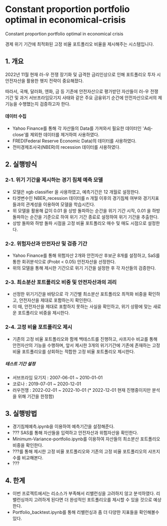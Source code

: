# Constant proportion portfolio optimal in economical-crisis

Constant proportion portfolio optimal in economical crisis 

경제 위기 기간에 최적화된 고정 비율 포트폴리오 비율을 제시해주는 시스템입니다.

## 1. 개요
2022년 11월 현재 러-우 전쟁 장기화 및 급격한 금리인상으로 인해 포트폴리오 투자 시 안전자산을 활용한 헷지 전략이 중요해졌다. 

따라서, 국채, 달러화, 엔화, 금 등 기존에 안전자산으로 평가받던 자산들이 러-우 전쟁 기간 및 과거 서브프라임모기지 사태와 같은 주요 금융위기 순간에 안전자산으로서의 제 기능을 수행했는지 검증하고자 한다. 
#### 데이터 수집
- Yahoo Finance를 통해 각 자산들의 Data를 가져와서 필요한 데이터인 'Adj-close'를 제외한 데이터를 제거하여 사용하였다. 
- FRED(Federal  Reserve  Economic  Data)의 데이터를 사용하였다.
- 전미경제조사국(NBER)의 recession 데이터를 사용하였다.

## 2. 실행방식 
### 2-1. 위기 기간을 제시하는 경기 침체 예측 모델
- 모델은 xgb classifier 을 사용하였고, 예측기간은 12 개월로 설정한다. 
- 타겟변수인 NBER_recession 데이터를 n 개월 이후의 경기침체 여부와 경기지표들과의 관계성을 이용하여 모델을 학습시킨다.
- 위 모델을 활용해 값이 0.01 을 상방 돌파하는 순간을 위기 기간 시작, 0.01 을 하방 돌파하는 순간을 기준으로 하여 위기 기간 종료로 설정하여 위기 기간을 추출한다.
- 상방 돌파와 하방 돌파 시점을 고정 비율 포트폴리오 매수 및 매도 시점으로 설정한다.
### 2-2. 위험자산과 안전자산 및 검증 기간
- Yahoo Finance를 통해 위험자산 2개와 안전자산 후보군 8개를 설정하고, SaS를 통한 회귀분석으로 (Probt < 0.05) 안전자산을 선정한다.
- 위의 모델을 통해 제시한 기간으로 위기 기간을 설정한 후 각 자산들의 검증한다.
### 2-3. 최소분산 포트폴리오 비중 및 안전자산과의 괴리
- 선정한 위기기간을 바탕으로 각 기간별 최소분산 포트폴리오 최적화 비중을 확인하고, 안전자산을 제대로 포함하는지 확인한다.
- 이 때, 안전자산을 제대로 포함하지 못하는 사실을 확인하고, 위기 상황에 맞는 새로운 포트폴리오 비중을 제시한다.
### 2-4. 고정 비율 포트폴리오 제시
- 기존의 고정 비율 포트폴리오와 함께 백테스트를 진행하고, 샤프지수 비교를 통해 안전자산의 기능을 수행하며, 앞서 제시한 3개의 위기기간에 기존에 존재하는 고정 비율 포트폴리오를 상회하는 적합한 고정 비율 포트폴리오 제시한다.

##### 테스트 기간 설정
- 서브프라임 모기지 : 2007-06-01 ~ 2010-01-01
- 코로나 : 2019-07-01 ~ 2020-12-01
- 러우전쟁 : 2022-02-01 ~ 2022-10-01 (* 2022-12-01 현재 진행중이지만 분석을 위해 기간을 한정함)

## 3. 실행방법
- 경기침체예측.ipynb을 이용하여 예측기간을 설정해준다.
- ??? SAS를 통해 자산들을 입력하고 안전자산과 위험자산을 확인한다.
- Minimum-Variance-portfolio.ipynb를 이용하여 자산들의 최소분산 포트폴리오 비중을 확인한다.
- ???를 통해 제시한 고정 비율 포트폴리오와 기존의 고정 비율 포트폴리오의 샤프지수를 비교해본다.
- ???
## 4. 한계
- 이번 프로젝트에서는 리소스가 부족해서 리밸런싱을 고려하지 않고 분석하였다. 리밸런싱까지 고려하게 된다면 더 완성적인 포트폴리오를 제시할 수 있을 것으로 예상한다.
- Portfolio_backtest.ipynb를 통해 리밸런싱과 좀 더 다양한 지표들을 확인해볼수 있다.
